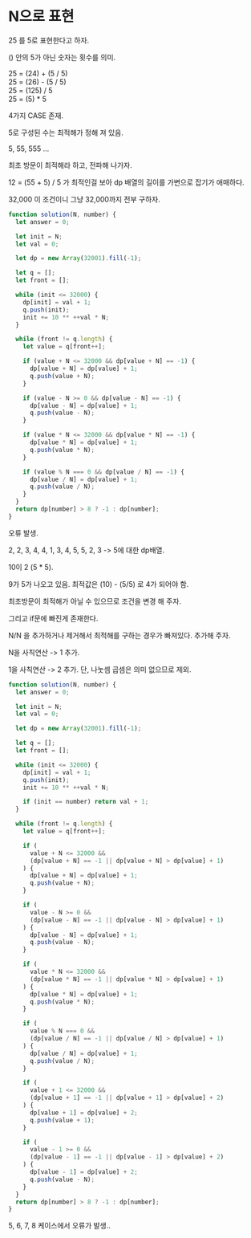 # N으로 표현

25 를 5로 표현한다고 하자.

() 안의 5가 아닌 숫자는 횟수를 의미.

25 = (24) + (5 / 5)  
25 = (26) - (5 / 5)  
25 = (125) / 5  
25 = (5) \* 5

4가지 CASE 존재.

5로 구성된 수는 최적해가 정해 져 있음.

5, 55, 555 ...

최초 방문이 최적해라 하고, 전파해 나가자.

12 = (55 + 5) / 5 가 최적인걸 보아 dp 배열의 길이를 가변으로 잡기가 애매하다.

32,000 이 조건이니 그냥 32,000까지 전부 구하자.

```javascript
function solution(N, number) {
  let answer = 0;

  let init = N;
  let val = 0;

  let dp = new Array(32001).fill(-1);

  let q = [];
  let front = [];

  while (init <= 32000) {
    dp[init] = val + 1;
    q.push(init);
    init += 10 ** ++val * N;
  }

  while (front != q.length) {
    let value = q[front++];

    if (value + N <= 32000 && dp[value + N] == -1) {
      dp[value + N] = dp[value] + 1;
      q.push(value + N);
    }

    if (value - N >= 0 && dp[value - N] == -1) {
      dp[value - N] = dp[value] + 1;
      q.push(value - N);
    }

    if (value * N <= 32000 && dp[value * N] == -1) {
      dp[value * N] = dp[value] + 1;
      q.push(value * N);
    }

    if (value % N === 0 && dp[value / N] == -1) {
      dp[value / N] = dp[value] + 1;
      q.push(value / N);
    }
  }
  return dp[number] > 8 ? -1 : dp[number];
}
```

오류 발생.

2, 2, 3, 4, 4, 1, 3, 4, 5, 5, 2, 3 -> 5에 대한 dp배열.

10이 2 (5 \* 5).

9가 5가 나오고 있음. 최적값은 (10) - (5/5) 로 4가 되어야 함.

최초방문이 최적해가 아닐 수 있으므로 조건을 변경 해 주자.

그리고 if문에 빠진게 존재한다.

N/N 을 추가하거나 제거해서 최적해를 구하는 경우가 빠져있다. 추가해 주자.

N을 사칙연산 -> 1 추가.

1을 사칙연산 -> 2 추가. 단, 나눗셈 곱셈은 의미 없으므로 제외.

```javascript
function solution(N, number) {
  let answer = 0;

  let init = N;
  let val = 0;

  let dp = new Array(32001).fill(-1);

  let q = [];
  let front = [];

  while (init <= 32000) {
    dp[init] = val + 1;
    q.push(init);
    init += 10 ** ++val * N;

    if (init == number) return val + 1;
  }

  while (front != q.length) {
    let value = q[front++];

    if (
      value + N <= 32000 &&
      (dp[value + N] == -1 || dp[value + N] > dp[value] + 1)
    ) {
      dp[value + N] = dp[value] + 1;
      q.push(value + N);
    }

    if (
      value - N >= 0 &&
      (dp[value - N] == -1 || dp[value - N] > dp[value] + 1)
    ) {
      dp[value - N] = dp[value] + 1;
      q.push(value - N);
    }

    if (
      value * N <= 32000 &&
      (dp[value * N] == -1 || dp[value * N] > dp[value] + 1)
    ) {
      dp[value * N] = dp[value] + 1;
      q.push(value * N);
    }

    if (
      value % N === 0 &&
      (dp[value / N] == -1 || dp[value / N] > dp[value] + 1)
    ) {
      dp[value / N] = dp[value] + 1;
      q.push(value / N);
    }

    if (
      value + 1 <= 32000 &&
      (dp[value + 1] == -1 || dp[value + 1] > dp[value] + 2)
    ) {
      dp[value + 1] = dp[value] + 2;
      q.push(value + 1);
    }

    if (
      value - 1 >= 0 &&
      (dp[value - 1] == -1 || dp[value - 1] > dp[value] + 2)
    ) {
      dp[value - 1] = dp[value] + 2;
      q.push(value - N);
    }
  }
  return dp[number] > 8 ? -1 : dp[number];
}
```

5, 6, 7, 8 케이스에서 오류가 발생..
